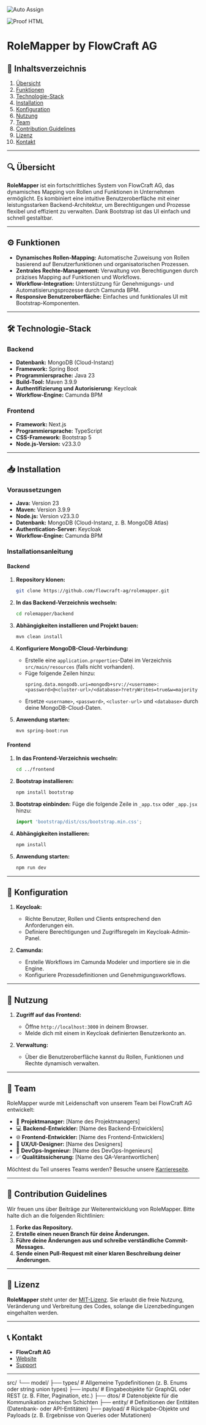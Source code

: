 ![Auto Assign](https://github.com/FlowCraft-AG/demo-repository/actions/workflows/auto-assign.yml/badge.svg)

![Proof HTML](https://github.com/FlowCraft-AG/demo-repository/actions/workflows/proof-html.yml/badge.svg)

# RoleMapper by FlowCraft AG

## 📖 Inhaltsverzeichnis
1. [Übersicht](#-übersicht)
2. [Funktionen](#-funktionen)
3. [Technologie-Stack](#-technologie-stack)
4. [Installation](#-installation)
5. [Konfiguration](#-konfiguration)
6. [Nutzung](#-nutzung)
7. [Team](#-team)
8. [Contribution Guidelines](#-contribution-guidelines)
9. [Lizenz](#-lizenz)
10. [Kontakt](#-kontakt)

---

## 🔍 Übersicht

**RoleMapper** ist ein fortschrittliches System von FlowCraft AG, das dynamisches Mapping von Rollen und Funktionen in Unternehmen ermöglicht. Es kombiniert eine intuitive Benutzeroberfläche mit einer leistungsstarken Backend-Architektur, um Berechtigungen und Prozesse flexibel und effizient zu verwalten. Dank Bootstrap ist das UI einfach und schnell gestaltbar.

---

## ⚙️ Funktionen

- **Dynamisches Rollen-Mapping:** Automatische Zuweisung von Rollen basierend auf Benutzerfunktionen und organisatorischen Prozessen.
- **Zentrales Rechte-Management:** Verwaltung von Berechtigungen durch präzises Mapping auf Funktionen und Workflows.
- **Workflow-Integration:** Unterstützung für Genehmigungs- und Automatisierungsprozesse durch Camunda BPM.
- **Responsive Benutzeroberfläche:** Einfaches und funktionales UI mit Bootstrap-Komponenten.

---

## 🛠 Technologie-Stack

### Backend
- **Datenbank:** MongoDB (Cloud-Instanz)
- **Framework:** Spring Boot
- **Programmiersprache:** Java 23
- **Build-Tool:** Maven 3.9.9
- **Authentifizierung und Autorisierung:** Keycloak
- **Workflow-Engine:** Camunda BPM

### Frontend
- **Framework:** Next.js
- **Programmiersprache:** TypeScript
- **CSS-Framework:** Bootstrap 5
- **Node.js-Version:** v23.3.0

---

## 📥 Installation

### Voraussetzungen
- **Java:** Version 23
- **Maven:** Version 3.9.9
- **Node.js:** Version v23.3.0
- **Datenbank:** MongoDB (Cloud-Instanz, z. B. MongoDB Atlas)
- **Authentication-Server:** Keycloak
- **Workflow-Engine:** Camunda BPM

### Installationsanleitung

#### Backend
1. **Repository klonen:**
   ```bash
   git clone https://github.com/flowcraft-ag/rolemapper.git
   ```
2. **In das Backend-Verzeichnis wechseln:**
   ```bash
   cd rolemapper/backend
   ```
3. **Abhängigkeiten installieren und Projekt bauen:**
   ```bash
   mvn clean install
   ```
4. **Konfiguriere MongoDB-Cloud-Verbindung:**
   - Erstelle eine `application.properties`-Datei im Verzeichnis `src/main/resources` (falls nicht vorhanden).
   - Füge folgende Zeilen hinzu:
     ```properties
     spring.data.mongodb.uri=mongodb+srv://<username>:<password>@<cluster-url>/<database>?retryWrites=true&w=majority
     ```
   - Ersetze `<username>`, `<password>`, `<cluster-url>` und `<database>` durch deine MongoDB-Cloud-Daten.

5. **Anwendung starten:**
   ```bash
   mvn spring-boot:run
   ```

#### Frontend
1. **In das Frontend-Verzeichnis wechseln:**
   ```bash
   cd ../frontend
   ```
2. **Bootstrap installieren:**
   ```bash
   npm install bootstrap
   ```
3. **Bootstrap einbinden:**
   Füge die folgende Zeile in `_app.tsx` oder `_app.jsx` hinzu:
   ```javascript
   import 'bootstrap/dist/css/bootstrap.min.css';
   ```
4. **Abhängigkeiten installieren:**
   ```bash
   npm install
   ```
5. **Anwendung starten:**
   ```bash
   npm run dev
   ```

---

## 🔧 Konfiguration

1. **Keycloak:**
   - Richte Benutzer, Rollen und Clients entsprechend den Anforderungen ein.
   - Definiere Berechtigungen und Zugriffsregeln im Keycloak-Admin-Panel.

2. **Camunda:**
   - Erstelle Workflows im Camunda Modeler und importiere sie in die Engine.
   - Konfiguriere Prozessdefinitionen und Genehmigungsworkflows.

---

## 🚀 Nutzung

1. **Zugriff auf das Frontend:**
   - Öffne `http://localhost:3000` in deinem Browser.
   - Melde dich mit einem in Keycloak definierten Benutzerkonto an.

2. **Verwaltung:**
   - Über die Benutzeroberfläche kannst du Rollen, Funktionen und Rechte dynamisch verwalten.

---

## 👥 Team

RoleMapper wurde mit Leidenschaft von unserem Team bei FlowCraft AG entwickelt:

- 🎯 **Projektmanager:** [Name des Projektmanagers]
- 💻 **Backend-Entwickler:** [Name des Backend-Entwicklers]
- 🌐 **Frontend-Entwickler:** [Name des Frontend-Entwicklers]
- 🎨 **UX/UI-Designer:** [Name des Designers]
- 🚀 **DevOps-Ingenieur:** [Name des DevOps-Ingenieurs]
- ✅ **Qualitätssicherung:** [Name des QA-Verantwortlichen]

Möchtest du Teil unseres Teams werden? Besuche unsere [Karriereseite](https://www.flowcraft-ag.de/jobs).

---

## 🤝 Contribution Guidelines

Wir freuen uns über Beiträge zur Weiterentwicklung von RoleMapper. Bitte halte dich an die folgenden Richtlinien:

1. **Forke das Repository.**
2. **Erstelle einen neuen Branch für deine Änderungen.**
3. **Führe deine Änderungen aus und schreibe verständliche Commit-Messages.**
4. **Sende einen Pull-Request mit einer klaren Beschreibung deiner Änderungen.**

---

## 📜 Lizenz

**RoleMapper** steht unter der [MIT-Lizenz](LICENSE). Sie erlaubt die freie Nutzung, Veränderung und Verbreitung des Codes, solange die Lizenzbedingungen eingehalten werden.

---

## 📞 Kontakt

- **FlowCraft AG**
- [Website](https://www.flowcraft-ag.de)
- [Support](mailto:support@flowcraft-ag.de)

---



src/
└── model/
    ├── types/        # Allgemeine Typdefinitionen (z. B. Enums oder string union types)
    ├── inputs/       # Eingabeobjekte für GraphQL oder REST (z. B. Filter, Pagination, etc.)
    ├── dtos/         # Datenobjekte für die Kommunikation zwischen Schichten
    ├── entity/       # Definitionen der Entitäten (Datenbank- oder API-Entitäten)
    ├── payload/      # Rückgabe-Objekte und Payloads (z. B. Ergebnisse von Queries oder Mutationen)
